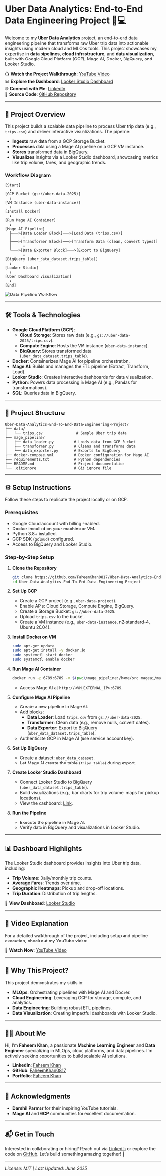# Uber Data Analytics: End-to-End Data Engineering Project 🚖💻

Welcome to my **Uber Data Analytics** project, an end-to-end data engineering pipeline that transforms raw Uber trip data into actionable insights using modern cloud and MLOps tools. This project showcases my expertise in **data pipelines**, **cloud infrastructure**, and **data visualization**, built with Google Cloud Platform (GCP), Mage AI, Docker, BigQuery, and Looker Studio.

📺 **Watch the Project Walkthrough**: [YouTube Video](https://youtu.be/bwKvjfUDKac)  
📊 **Explore the Dashboard**: [Looker Studio Dashboard](https://lookerstudio.google.com/reporting/3c1c4e41-c3d5-4bca-ac0c-af37e905b9d7)  
🌐 **Connect with Me**: [LinkedIn](https://linkedin.com/in/faheemkhanml)  
📂 **Source Code**: [GitHub Repository](https://github.com/FaheemKhan0817/Uber-Data-Analytics-End-To-End-Data-Engineering-Project.git)

---

## 🚀 Project Overview

This project builds a scalable data pipeline to process Uber trip data (e.g., `trips.csv`) and deliver interactive visualizations. The pipeline:
- **Ingests** raw data from a GCP Storage Bucket.
- **Processes** data using a Mage AI pipeline on a GCP VM instance.
- **Stores** transformed data in BigQuery.
- **Visualizes** insights via a Looker Studio dashboard, showcasing metrics like trip volume, fares, and geographic trends.

### Workflow Diagram
```
[Start]
  ↓
[GCP Bucket (gs://uber-data-2025)]
  ↓
[VM Instance (uber-data-instance)]
  ↓
[Install Docker]
  ↓
[Run Mage AI Container]
  ↓
[Mage AI Pipeline]
  ├───>[Data Loader Block]───>[Load Data (trips.csv)]
  │     ↓
  ├───>[Transformer Block]───>[Transform Data (clean, convert types)]
  │     ↓
  └───>[Data Exporter Block]───>[Export to BigQuery]
        ↓
[BigQuery (uber_data_dataset.trips_table)]
  ↓
[Looker Studio]
  ↓
[Uber Dashboard Visualization]
  ↓
[End]
```
![Data Pipeline Workflow](./data_pipeline_workflow_mageai.png)

---

## 🛠️ Tools & Technologies

- **Google Cloud Platform (GCP)**:
  - **Cloud Storage**: Stores raw data (e.g., `gs://uber-data-2025/trips.csv`).
  - **Compute Engine**: Hosts the VM instance (`uber-data-instance`).
  - **BigQuery**: Stores transformed data (`uber_data_dataset.trips_table`).
- **Docker**: Containerizes Mage AI for pipeline orchestration.
- **Mage AI**: Builds and manages the ETL pipeline (Extract, Transform, Load).
- **Looker Studio**: Creates interactive dashboards for data visualization.
- **Python**: Powers data processing in Mage AI (e.g., Pandas for transformations).
- **SQL**: Queries data in BigQuery.

---

## 📂 Project Structure

```
Uber-Data-Analytics-End-To-End-Data-Engineering-Project/
├── data/
│   └── trips.csv               # Sample Uber trip data
├── mage_pipeline/
│   ├── data_loader.py         # Loads data from GCP Bucket
│   ├── transformer.py         # Cleans and transforms data
│   └── data_exporter.py       # Exports to BigQuery
├── docker-compose.yml         # Docker configuration for Mage AI
├── requirements.txt           # Python dependencies
├── README.md                  # Project documentation
└── .gitignore                 # Git ignore file
```

---

## ⚙️ Setup Instructions

Follow these steps to replicate the project locally or on GCP.

### Prerequisites
- Google Cloud account with billing enabled.
- Docker installed on your machine or VM.
- Python 3.8+ installed.
- GCP SDK (`gcloud`) configured.
- Access to BigQuery and Looker Studio.

### Step-by-Step Setup
1. **Clone the Repository**
   ```bash
   git clone https://github.com/FaheemKhan0817/Uber-Data-Analytics-End-To-End-Data-Engineering-Project.git
   cd Uber-Data-Analytics-End-To-End-Data-Engineering-Project
   ```

2. **Set Up GCP**
   - Create a GCP project (e.g., `uber-data-project`).
   - Enable APIs: Cloud Storage, Compute Engine, BigQuery.
   - Create a Storage Bucket: `gs://uber-data-2025`.
   - Upload `trips.csv` to the bucket.
   - Create a VM instance (e.g., `uber-data-instance`, n2-standard-4, Ubuntu 20.04).

3. **Install Docker on VM**
   ```bash
   sudo apt-get update
   sudo apt-get install -y docker.io
   sudo systemctl start docker
   sudo systemctl enable docker
   ```

4. **Run Mage AI Container**
   ```bash
   docker run -p 6789:6789 -v $(pwd)/mage_pipeline:/home/src mageai/mageai
   ```
   - Access Mage AI at `http://<VM_EXTERNAL_IP>:6789`.

5. **Configure Mage AI Pipeline**
   - Create a new pipeline in Mage AI.
   - Add blocks:
     - **Data Loader**: Load `trips.csv` from `gs://uber-data-2025`.
     - **Transformer**: Clean data (e.g., remove nulls, convert dates).
     - **Data Exporter**: Export to BigQuery (`uber_data_dataset.trips_table`).
   - Authenticate GCP in Mage AI (use service account key).

6. **Set Up BigQuery**
   - Create a dataset: `uber_data_dataset`.
   - Let Mage AI create the table (`trips_table`) during export.

7. **Create Looker Studio Dashboard**
   - Connect Looker Studio to BigQuery (`uber_data_dataset.trips_table`).
   - Build visualizations (e.g., bar charts for trip volume, maps for pickup locations).
   - View the dashboard: [Link](https://lookerstudio.google.com/reporting/3c1c4e41-c3d5-4bca-ac0c-af37e905b9d7).

8. **Run the Pipeline**
   - Execute the pipeline in Mage AI.
   - Verify data in BigQuery and visualizations in Looker Studio.

---

## 📊 Dashboard Highlights

The Looker Studio dashboard provides insights into Uber trip data, including:
- **Trip Volume**: Daily/monthly trip counts.
- **Average Fares**: Trends over time.
- **Geographic Heatmaps**: Pickup and drop-off locations.
- **Trip Duration**: Distribution of trip lengths.

🔗 **View Dashboard**: [Looker Studio](https://lookerstudio.google.com/reporting/3c1c4e41-c3d5-4bca-ac0c-af37e905b9d7)

---

## 🎥 Video Explanation

For a detailed walkthrough of the project, including setup and pipeline execution, check out my YouTube video:

🔗 **Watch Now**: [YouTube Video](https://youtu.be/bwKvjfUDKac)

---

## 🌟 Why This Project?

This project demonstrates my skills in:
- **MLOps**: Orchestrating pipelines with Mage AI and Docker.
- **Cloud Engineering**: Leveraging GCP for storage, compute, and analytics.
- **Data Engineering**: Building robust ETL pipelines.
- **Data Visualization**: Creating impactful dashboards with Looker Studio.

---

## 👨‍💻 About Me

Hi, I’m **Faheem Khan**, a passionate **Machine Learning Engineer** and **Data Engineer** specializing in MLOps, cloud platforms, and data pipelines. I’m actively seeking opportunities to build scalable AI solutions.

- **LinkedIn**: [Faheem Khan](https://linkedin.com/in/faheemkhanml)
- **GitHub**: [FaheemKhan0817](https://github.com/FaheemKhan0817)
- **Portfolio**: [Faheem Khan](https://www.datascienceportfol.io/Faheem_Khan)  

---

## 🙌 Acknowledgments

- **Darshil Parmar** for their inspiring YouTube tutorials.
- **Mage AI** and **GCP** communities for excellent documentation.

---

## 📬 Get in Touch

Interested in collaborating or hiring? Reach out via [LinkedIn](https://linkedin.com/in/faheemkhanml) or explore the code on [GitHub](https://github.com/FaheemKhan0817/Uber-Data-Analytics-End-To-End-Data-Engineering-Project.git). Let’s build something amazing together! 🚀

---

*License: MIT | Last Updated: June 2025*